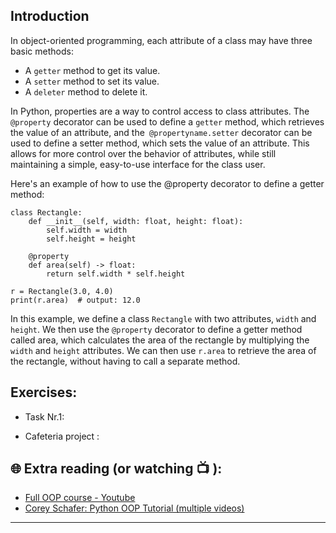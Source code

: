 ## Introduction

In object-oriented programming, each attribute of a class may have three basic methods:

* A `getter` method to get its value.
* A `setter` method to set its value.
* A `deleter` method to delete it.

In Python, properties are a way to control access to class attributes. The `@property` decorator can be used to define a `getter` method, which retrieves the value of an attribute, and the` @propertyname.setter` decorator can be used to define a setter method, which sets the value of an attribute. This allows for more control over the behavior of attributes, while still maintaining a simple, easy-to-use interface for the class user.

Here's an example of how to use the @property decorator to define a getter method:

```python3
class Rectangle:
    def __init__(self, width: float, height: float):
        self.width = width
        self.height = height

    @property
    def area(self) -> float:
        return self.width * self.height

r = Rectangle(3.0, 4.0)
print(r.area)  # output: 12.0

```
In this example, we define a class `Rectangle` with two attributes, `width` and `height`. We then use the `@property` decorator to define a getter method called area, which calculates the area of the rectangle by multiplying the `width` and `height` attributes. We can then use `r.area` to retrieve the area of the rectangle, without having to call a separate method.

## Exercises: 

* Task Nr.1:  


* Cafeteria project :
 
## 🌐  Extra reading (or watching 📺 ):

* [Full OOP course - Youtube](https://www.youtube.com/watch?v=Ej_02ICOIgs)
* [Corey Schafer: Python OOP Tutorial (multiple videos)](https://www.youtube.com/watch?v=ZDa-Z5JzLYM)
***